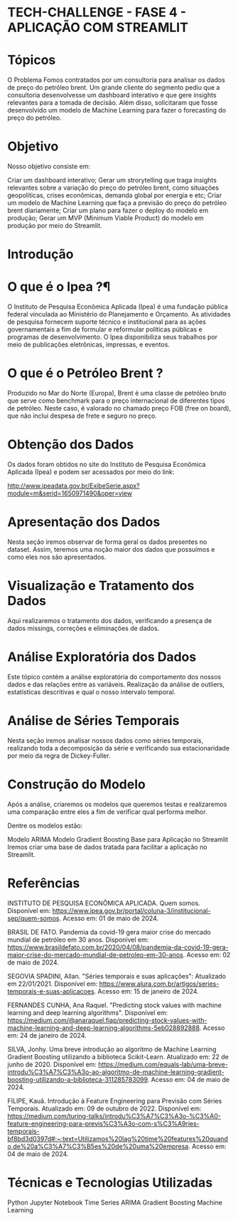 # TECH-CHALLENGE - FASE 4 - APLICAÇÃO COM STREAMLIT
# Tópicos
O Problema
Fomos contratados por um consultoria para analisar os dados de preço do petróleo brent. Um grande cliente do segmento pediu que a consultoria desenvolvesse um dashboard interativo e que gere insights relevantes para a tomada de decisão. Além disso, solicitaram que fosse desenvolvido um modelo de Machine Learning para fazer o forecasting do preço do petróleo.

# Objetivo
Nosso objetivo consiste em:

Criar um dashboard interativo;
Gerar um strorytelling que traga insights relevantes sobre a variação do preço do petróleo brent, como situações geopolíticas, crises econômicas, demanda global por energia e etc;
Criar um modelo de Machine Learning que faça a previsão do preço do petróleo brent diariamente;
Criar um plano para fazer o deploy do modelo em produção;
Gerar um MVP (Minimum Viable Product) do modelo em produção por meio do Streamlit.
# Introdução
# O que é o Ipea ?¶
O Instituto de Pesquisa Econômica Aplicada (Ipea) é uma fundação pública federal vinculada ao Ministério do Planejamento e Orçamento. As atividades de pesquisa fornecem suporte técnico e institucional para as ações governamentais a fim de formular e reformular políticas públicas e programas de desenvolvimento. O Ipea disponibiliza seus trabalhos por meio de publicações eletrônicas, impressas, e eventos.

# O que é o Petróleo Brent ?
Produzido no Mar do Norte (Europa), Brent é uma classe de petróleo bruto que serve como benchmark para o preço internacional de diferentes tipos de petróleo. Neste caso, é valorado no chamado preço FOB (free on board), que não inclui despesa de frete e seguro no preço.

# Obtenção dos Dados
Os dados foram obtidos no site do Instituto de Pesquisa Econômica Aplicada (Ipea) e podem ser acessados por meio do link:

http://www.ipeadata.gov.br/ExibeSerie.aspx?module=m&serid=1650971490&oper=view

# Apresentação dos Dados
Nesta seção iremos observar de forma geral os dados presentes no dataset. Assim, teremos uma noção maior dos dados que possuímos e como eles nos são apresentados.

# Visualização e Tratamento dos Dados
Aqui realizaremos o tratamento dos dados, verificando a presença de dados missings, correções e eliminações de dados.

# Análise Exploratória dos Dados
Este tópico contém a análise exploratória do comportamento dos nossos dados e das relações entre as variáveis. Realização da análise de outliers, estatísticas descritivas e qual o nosso intervalo temporal.

# Análise de Séries Temporais
Nesta seção iremos analisar nossos dados como séries temporais, realizando toda a decomposição da série e verificando sua estacionaridade por meio da regra de Dickey-Fuller.

# Construção do Modelo
Após a análise, criaremos os modelos que queremos testas e realizaremos uma comparação entre eles a fim de verificar qual performa melhor.

Dentre os modelos estão:

Modelo ARIMA
Modelo Gradient Boosting
Base para Aplicação no Streamlit
Iremos criar uma base de dados tratada para facilitar a aplicação no Streamlit.

# Referências
INSTITUTO DE PESQUISA ECONÔMICA APLICADA. Quem somos. Disponível em: https://www.ipea.gov.br/portal/coluna-3/institucional-sep/quem-somos. Acesso em: 01 de maio de 2024.

BRASIL DE FATO. Pandemia da covid-19 gera maior crise do mercado mundial de petróleo em 30 anos. Disponível em: https://www.brasildefato.com.br/2020/04/08/pandemia-da-covid-19-gera-maior-crise-do-mercado-mundial-de-petroleo-em-30-anos. Acesso em: 02 de maio de 2024.

SEGOVIA SPADINI, Allan. "Séries temporais e suas aplicações": Atualizado em 22/01/2021. Disponível em: https://www.alura.com.br/artigos/series-temporais-e-suas-aplicacoes. Acesso em: 15 de janeiro de 2024.

FERNANDES CUNHA, Ana Raquel. "Predicting stock values with machine learning and deep learning algorithms". Disponível em: https://medium.com/@anaraquel.fiap/predicting-stock-values-with-machine-learning-and-deep-learning-algorithms-5eb028892888. Acesso em: 24 de janeiro de 2024.

SILVA, Jonhy. Uma breve introdução ao algoritmo de Machine Learning Gradient Boosting utilizando a biblioteca Scikit-Learn. Atualizado em: 22 de junho de 2020. Disponível em: https://medium.com/equals-lab/uma-breve-introdu%C3%A7%C3%A3o-ao-algoritmo-de-machine-learning-gradient-boosting-utilizando-a-biblioteca-311285783099. Acesso em: 04 de maio de 2024.

FILIPE, Kauã. Introdução à Feature Engineering para Previsão com Séries Temporais. Atualizado em: 09 de outubro de 2022. Disponível em: https://medium.com/turing-talks/introdu%C3%A7%C3%A3o-%C3%A0-feature-engineering-para-previs%C3%A3o-com-s%C3%A9ries-temporais-bf8bd3d0397d#:~:text=Utilizamos%20lag%20time%20features%20quando,de%20a%C3%A7%C3%B5es%20de%20uma%20empresa. Acesso em: 04 de maio de 2024.

# Técnicas e Tecnologias Utilizadas
Python
Jupyter Notebook
Time Series
ARIMA
Gradient Boosting
Machine Learning
